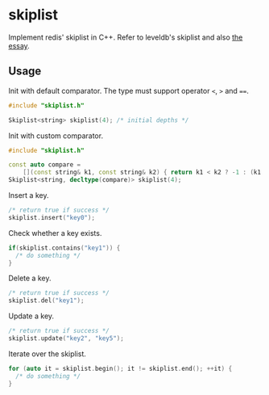# skiplist
Implement redis' skiplist in C++. Refer to leveldb's skiplist and also [the essay](https://15721.courses.cs.cmu.edu/spring2018/papers/08-oltpindexes1/pugh-skiplists-cacm1990.pdf).

## Usage
Init with default comparator. The type must support operator `<`, `>` and `==`.
```C++
#include "skiplist.h"

Skiplist<string> skiplist(4); /* initial depths */
```

Init with custom comparator.
```C++
#include "skiplist.h"

const auto compare =
    [](const string& k1, const string& k2) { return k1 < k2 ? -1 : (k1 == k2 ? 0 : 1); };
Skiplist<string, decltype(compare)> skiplist(4);
```

Insert a key.
```C++
/* return true if success */
skiplist.insert("key0");
```

Check whether a key exists.
```C++
if(skiplist.contains("key1")) {
  /* do something */
}
```

Delete a key.
```C++
/* return true if success */
skiplist.del("key1");
```

Update a key.
```C++
/* return true if success */
skiplist.update("key2", "key5");
```

Iterate over the skiplist.
```C++
for (auto it = skiplist.begin(); it != skiplist.end(); ++it) {
  /* do something */
}
```
